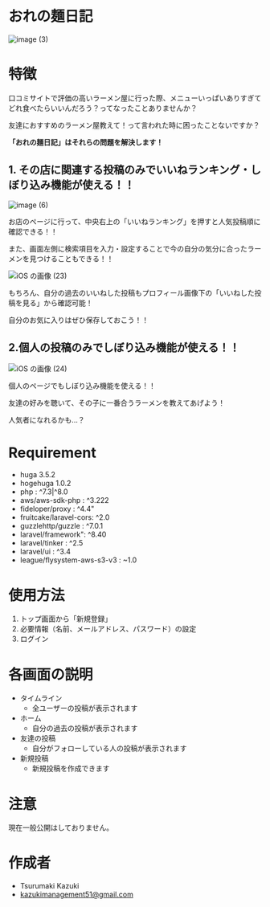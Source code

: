 # おれの麺日記

![image (3)](https://user-images.githubusercontent.com/92656989/173080955-f4ac71fd-11c6-4be8-897f-ac022afba47d.png)


# 特徴

口コミサイトで評価の高いラーメン屋に行った際、メニューいっぱいありすぎてどれ食べたらいいんだろう？ってなったことありませんか？

友達におすすめのラーメン屋教えて！って言われた時に困ったことないですか？

**「おれの麺日記」はそれらの問題を解決します！**

## 1. その店に関連する投稿のみでいいねランキング・しぼり込み機能が使える！！
![image (6)](https://user-images.githubusercontent.com/92656989/173083892-bcac6fcb-7d36-4e02-96be-a2fe7b3b649b.png)

お店のページに行って、中央右上の「いいねランキング」を押すと人気投稿順に確認できる！！

また、画面左側に検索項目を入力・設定することで今の自分の気分に合ったラーメンを見つけることもできる！！


![iOS の画像 (23)](https://user-images.githubusercontent.com/92656989/173083767-2950e39c-35a3-47cc-a0c0-ecc1571f9d44.jpg)

もちろん、自分の過去のいいねした投稿もプロフィール画像下の「いいねした投稿を見る」から確認可能！

自分のお気に入りはぜひ保存しておこう！！

## 2.個人の投稿のみでしぼり込み機能が使える！！
![iOS の画像 (24)](https://user-images.githubusercontent.com/92656989/173083496-c25d586f-71bb-4631-9ab7-2f7deb59cecc.jpg)

個人のページでもしぼり込み機能を使える！！

友達の好みを聴いて、その子に一番合うラーメンを教えてあげよう！

人気者になれるかも...？



# Requirement

* huga 3.5.2
* hogehuga 1.0.2
* php : ^7.3|^8.0
* aws/aws-sdk-php : ^3.222
* fideloper/proxy : ^4.4"
* fruitcake/laravel-cors: ^2.0
* guzzlehttp/guzzle : ^7.0.1
* laravel/framework": ^8.40
* laravel/tinker : ^2.5
* laravel/ui : ^3.4
* league/flysystem-aws-s3-v3 : ~1.0

# 使用方法
1. トップ画面から「新規登録」
2. 必要情報（名前、メールアドレス、パスワード）の設定
3. ログイン

# 各画面の説明
* タイムライン
    * 全ユーザーの投稿が表示されます
* ホーム
    * 自分の過去の投稿が表示されます
* 友達の投稿
    * 自分がフォローしている人の投稿が表示されます
* 新規投稿
    * 新規投稿を作成できます

# 注意

現在一般公開はしておりません。

# 作成者

* Tsurumaki Kazuki
* kazukimanagement51@gmail.com

